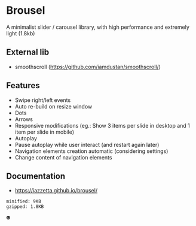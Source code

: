 # Brousel

A minimalist slider / carousel library, with high performance and extremely light (1.8kb)

## External lib

- smoothscroll (https://github.com/iamdustan/smoothscroll/)

## Features

- Swipe right/left events
- Auto re-build on resize window
- Dots
- Arrows
- Responsive modifications (eg.: Show 3 items per slide in desktop and 1 item per slide in mobile)
- Autoplay
- Pause autoplay while user interact (and restart again later)
- Navigation elements creation automatic (considering settings)
- Change content of navigation elements
 

## Documentation

- https://iazzetta.github.io/brousel/

```
minified: 9KB
gzipped: 1.8KB

👽
```

